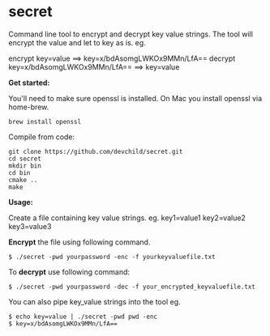 
# secret
Command line tool to encrypt and decrypt key value strings.
The tool will encrypt the value and let to key as is.
eg. 

encrypt key=value                       ==> key=x/bdAsomgLWKOx9MMn/LfA==
decrypt key=x/bdAsomgLWKOx9MMn/LfA==    ==> key=value

**Get started:**

You'll need to make sure openssl is installed.
On Mac you install openssl via home-brew.

    brew install openssl

Compile from code:

    git clone https://github.com/devchild/secret.git
    cd secret
    mkdir bin
    cd bin
    cmake ..
    make

**Usage:**

Create a file containing key value strings.
eg. 
key1=value1
key2=value2
key3=value3

**Encrypt** the file using following command.

    $ ./secret -pwd yourpassword -enc -f yourkeyvaluefile.txt

To **decrypt** use following command:

    $ ./secret -pwd yourpassword -dec -f your_encrypted_keyvaluefile.txt

You can also pipe key_value strings into the tool eg.

    $ echo key=value | ./secret -pwd pwd -enc
    $ key=x/bdAsomgLWKOx9MMn/LfA==
